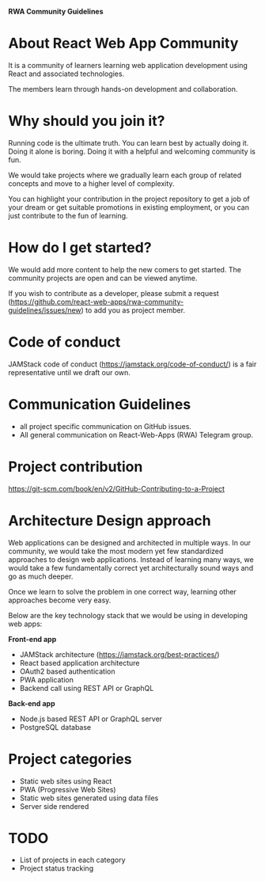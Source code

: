 **RWA Community Guidelines**

# About React Web App Community

It is a community of learners learning web application development using React and associated technologies. 

The members learn through hands-on development and collaboration. 

# Why should you join it?

Running code is the ultimate truth. You can learn best by actually doing it. Doing it alone is boring. Doing it with a helpful and welcoming community is fun.

We would take projects where we gradually learn each group of related concepts and move to a higher level of complexity.

You can highlight your contribution in the project repository to get a job of your dream or get suitable promotions in existing employment, or you can just contribute to the fun of learning.

# How do I get started?

We would add more content to help the new comers to get started. The community projects are open and can be viewed anytime.

If you wish to contribute as a developer, please submit a request (https://github.com/react-web-apps/rwa-community-guidelines/issues/new) to add you as project member.

# Code of conduct

JAMStack code of conduct (https://jamstack.org/code-of-conduct/) is a fair representative until we draft our own.


# Communication Guidelines

* all project specific communication on GitHub issues.
* All general communication on React-Web-Apps (RWA) Telegram group.

# Project contribution
https://git-scm.com/book/en/v2/GitHub-Contributing-to-a-Project


# Architecture Design approach

Web applications can be designed and architected in multiple ways. In our community, we would take the most modern yet few standardized approaches to design web applications. Instead of learning many ways, we would take a few fundamentally correct yet architecturally sound ways and go as much deeper. 

Once we learn to solve the problem in one correct way, learning other approaches become very easy.

Below are the key technology stack that we would be using in developing web apps:

**Front-end app**

* JAMStack architecture (https://jamstack.org/best-practices/)
* React based application architecture
* OAuth2 based authentication
* PWA application
* Backend call using REST API or GraphQL

**Back-end app**

* Node.js based REST API or GraphQL server
* PostgreSQL database


# Project categories

* Static web sites using React
* PWA (Progressive Web Sites) 
* Static web sites generated using data files
* Server side rendered 


# TODO

* List of projects in each category
* Project status tracking